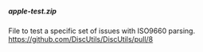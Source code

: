 ﻿##### apple-test.zip
File to test a specific set of issues with ISO9660 parsing. https://github.com/DiscUtils/DiscUtils/pull/8
